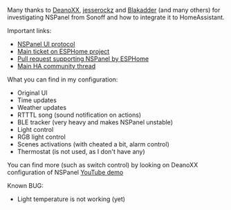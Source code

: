 Many thanks to [DeanoXX](https://github.com/DeanoXX), [jesserockz](https://github.com/jesserockz) and [Blakadder](https://github.com/Blakadder) (and many others) for investigating NSPanel from Sonoff and how to integrate it to HomeAssistant.

Important links:
- [NSPanel UI protocol](https://blakadder.github.io/nspanel/)
- [Main ticket on ESPHome project](https://github.com/esphome/feature-requests/issues/1469)
- [Pull request supporting NSPanel by ESPHome](https://github.com/esphome/esphome/pull/2702)
- [Main HA community thread](https://community.home-assistant.io/t/sonoff-nspanel-smart-scene-wall-switch-by-itead-coming-soon-on-kickstarter/332962/356)

What you can find in my configuration:
- Original UI
- Time updates
- Weather updates
- RTTTL song (sound notification on actions)
- BLE tracker (very heavy and makes NSPanel unstable)
- Light control
- RGB light control
- Scenes activations (with cheated a bit, alarm control)
- Thermostat (is not used, as I don't have any)

You can find more (such as switch control) by looking on DeanoXX configuration of NSPanel [YouTube demo](https://www.youtube.com/watch?v=7T5r5sy_rpc)

Known BUG:
- Light temperature is not working (yet)
